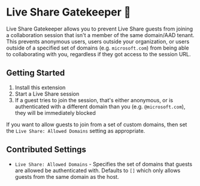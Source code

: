 # Live Share Gatekeeper 💂

Live Share Gatekeeper allows you to prevent Live Share guests from joining a collaboration session that isn't a member of the same domain/AAD tenant. This prevents anonymous users, users outside your organization, or users outside of a specified set of domains (e.g. `microsoft.com`) from being able to collaborating with you, regardless if they got access to the session URL.

## Getting Started

1. Install this extension
1. Start a Live Share session
2. If a guest tries to join the session, that's either anonymous, or is authenticated with a different domain than you (e.g. `@microsoft.com`), they will be immediately blocked

If you want to allow guests to join from a set of custom domains, then set the `Live Share: Allowed Domains` setting as appropriate.

## Contributed Settings

- `Live Share: Allowed Domains` - Specifies the set of domains that guests are allowed be authenticated with. Defaults to `[]` which only allows guests from the same domain as the host.